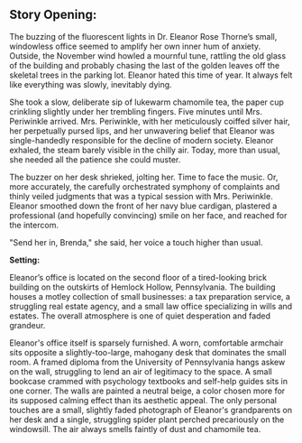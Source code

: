## Story Opening:

The buzzing of the fluorescent lights in Dr. Eleanor Rose Thorne’s small, windowless office seemed to amplify her own inner hum of anxiety. Outside, the November wind howled a mournful tune, rattling the old glass of the building and probably chasing the last of the golden leaves off the skeletal trees in the parking lot. Eleanor hated this time of year. It always felt like everything was slowly, inevitably dying.

She took a slow, deliberate sip of lukewarm chamomile tea, the paper cup crinkling slightly under her trembling fingers. Five minutes until Mrs. Periwinkle arrived. Mrs. Periwinkle, with her meticulously coiffed silver hair, her perpetually pursed lips, and her unwavering belief that Eleanor was single-handedly responsible for the decline of modern society. Eleanor exhaled, the steam barely visible in the chilly air. Today, more than usual, she needed all the patience she could muster.

The buzzer on her desk shrieked, jolting her. Time to face the music. Or, more accurately, the carefully orchestrated symphony of complaints and thinly veiled judgments that was a typical session with Mrs. Periwinkle. Eleanor smoothed down the front of her navy blue cardigan, plastered a professional (and hopefully convincing) smile on her face, and reached for the intercom.

"Send her in, Brenda," she said, her voice a touch higher than usual.

**Setting:**

Eleanor’s office is located on the second floor of a tired-looking brick building on the outskirts of Hemlock Hollow, Pennsylvania. The building houses a motley collection of small businesses: a tax preparation service, a struggling real estate agency, and a small law office specializing in wills and estates. The overall atmosphere is one of quiet desperation and faded grandeur.

Eleanor's office itself is sparsely furnished. A worn, comfortable armchair sits opposite a slightly-too-large, mahogany desk that dominates the small room. A framed diploma from the University of Pennsylvania hangs askew on the wall, struggling to lend an air of legitimacy to the space. A small bookcase crammed with psychology textbooks and self-help guides sits in one corner. The walls are painted a neutral beige, a color chosen more for its supposed calming effect than its aesthetic appeal. The only personal touches are a small, slightly faded photograph of Eleanor's grandparents on her desk and a single, struggling spider plant perched precariously on the windowsill. The air always smells faintly of dust and chamomile tea.
